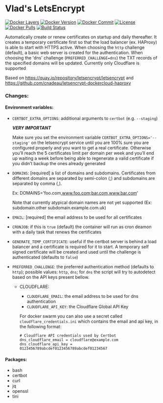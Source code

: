 # Vlad's LetsEncrypt

[![Docker Layers](https://images.microbadger.com/badges/image/vladgh/le.svg)](http://microbadger.com/images/vladgh/le)
[![Docker Version](https://images.microbadger.com/badges/version/vladgh/le.svg)](http://microbadger.com/images/vladgh/le)
[![Docker Commit](https://images.microbadger.com/badges/commit/vladgh/le.svg)](http://microbadger.com/images/vladgh/le)
[![License](https://images.microbadger.com/badges/license/vladgh/le.svg)](http://microbadger.com/images/vladgh/le)
[![Docker Pulls](https://img.shields.io/docker/pulls/vladgh/le.svg)](https://hub.docker.com/r/vladgh/le)
[![Build Status](https://travis-ci.org/vghn/docker_images.svg?branch=master)](https://travis-ci.org/vghn/docker_images)

Automatically create or renew certificates on startup and daily thereafter. It creates a temporary certificate first so that the load balancer (ex. HAProxy) is able to start with HTTPS active.
When choosing the `http` challenge (default), a basic web server is created for the authentication.
When choosing the 'dns' challenge (`PREFERRED_CHALLENGE=dns`) the TXT records of the specified domains will be updated. Currently only Cloudflare is supported

Based on https://quay.io/repository/letsencrypt/letsencrypt and https://github.com/cnadeau/letsencrypt-dockercloud-haproxy

### Changes:

#### Environment variables:
- `CERTBOT_EXTRA_OPTIONS`: additional arguments to `certbot` (e.g. `--staging`)

  ***VERY IMPORTANT***

  Make sure you set the environment variable `CERTBOT_EXTRA_OPTIONS='--staging'` on the letsencrypt
  service  until you are 100% sure you are configured properly and you want to get
  a real certificate. Otherwise you’ll reach the 5 certificates limit per domain
  per week and you’ll end up waiting a week before being able to regenerate a valid
  certificate if you didn’t backup the ones already generated

- `DOMAINS`: [required] a list of domains and subdomains. Certificates from different domains are separated by semi-colon (;) and subdomains are separated by comma (,).

  Ex: DOMAINS='foo.com,www.foo.com;bar.com,www.bar.com'

  Note that currently atypical domain names are not yet supported (Ex: subdomain.other subdomain.example.com.uk)

- `EMAIL`: [required] the email address to be used for all certificates

- `CRONJOB`: if this is `true` (default) the container will run as cron deamon with a daily task that renews the certificates

- `GENERATE_TEMP_CERTIFICATE`: useful if the certbot server is behind a load balancer and a certificate is required for it to start. A temporary self signed certificate will be created and used until the challenge is authenticated (defaults to `false`)

- `PREFERRED_CHALLENGE`: the preferred authentication method (defaults to `http`); possible values: `http`, `dns`; for `dns` the script will try to autodetect based on the API keys present bellow.

  - CLOUDFLARE:
    - `CLOUDFLARE_EMAIL`: the email address to be used for dns authentication
    - `CLOUDFLARE_API_KEY`: the Cloudflare Global API Key

    For docker swarm you can also use a secret called `cloudflare_credentials.ini` which contains the email and api key, in the following format:

      ```
      # Cloudflare API credentials used by Certbot
      dns_cloudflare_email = cloudflare@example.com
      dns_cloudflare_api_key = 0123456789abcdef0123456789abcdef01234567
      ```

#### Packages:
- bash
- certbot
- curl
- jq
- openssl
- tini
